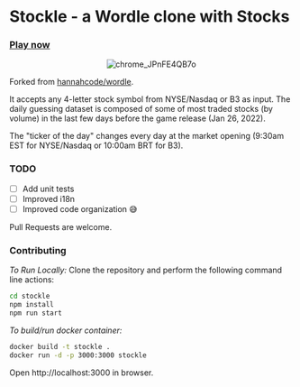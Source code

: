 # Stockle - a Wordle clone with Stocks

### [Play now](https://stockle.win)

<span align="center">
  
![chrome_JPnFE4QB7o](https://user-images.githubusercontent.com/17609157/151673416-2123bdc4-706b-4ce1-91fe-bfa556f5b2d8.png)
  
</span>

Forked from [hannahcode/wordle](https://github.com/hannahcode/wordle).

It accepts any 4-letter stock symbol from NYSE/Nasdaq or B3 as input. The daily guessing dataset is composed of some of
most traded stocks (by volume) in the last few days before the game release (Jan 26, 2022).

The "ticker of the day" changes every day at the market opening (9:30am EST for NYSE/Nasdaq or 10:00am BRT for B3).

### TODO

- [ ] Add unit tests
- [ ] Improved i18n
- [ ] Improved code organization 😅

Pull Requests are welcome.

### Contributing

_To Run Locally:_
Clone the repository and perform the following command line actions:

```bash
cd stockle
npm install
npm run start
```

_To build/run docker container:_

```bash
docker build -t stockle .
docker run -d -p 3000:3000 stockle
```

Open http://localhost:3000 in browser.
